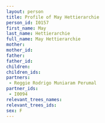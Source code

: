 ```yaml
---
layout: person
title: Profile of May Hettierarchie
person_id: I0157
first_name: May
last_name: Hettierarchie
full_name: May Hettierarchie
mother: 
mother_id: 
father: 
father_id: 
children:
children_ids:
partners:
 - Reggie Rodrigo Muniaram Perumal
partner_ids:
 - I0094
relevant_trees_names:
relevant_trees_ids:
sex: F
---
```


